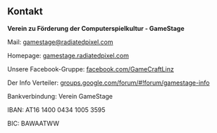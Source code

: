 ## Kontakt

**Verein zu Förderung der Computerspielkultur - GameStage**

Mail: [gamestage@radiatedpixel.com](mailto:gamestage@radiatedpixel.com)

Homepage: [gamestage.radiatedpixel.com](http://gamestage.radiatedpixel.com/about/)

Unsere Facebook-Gruppe: [facebook.com/GameCraftLinz](https://www.facebook.com/GameCraftLinz)

Der Info Verteiler: [groups.google.com/forum/#!forum/gamestage-info](https://groups.google.com/forum/#!forum/gamestage-info)

Bankverbindung: Verein GameStage

IBAN: AT16 1400 0434 1005 3595

BIC: BAWAATWW
